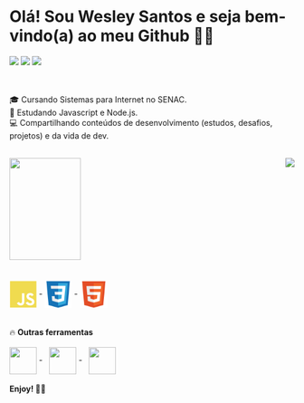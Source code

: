 # Olá! Sou Wesley Santos e seja bem-vindo(a) ao meu Github 🤟🏻 

<div>
    <a href="https://github.com/wesleysantossts"> 
    <a href="https://www.linkedin.com/in/wesleysantos" rel="nofollow"                   <imgsrc="https://camo.githubusercontent.com/c00f87aeebbec37f3ee0857cc4c20b21fefde8a96caf4744383ebfe44a47fe3f/68747470733a2f2f696d672e736869656c64732e696f2f62616467652f2d4c696e6b6564496e2d2532333030373742353f7374796c653d666f722d7468652d6261646765266c6f676f3d6c696e6b6564696e266c6f676f436f6c6f723d7768697465" data-canonical-src="https://img.shields.io/badge/-LinkedIn-%230077B5?style=for-the-badge&amp;logo=linkedin&amp;logoColor=white" style="max-width:100%;"></a>
    <a href="https://instagram.com/wesleysantossts" rel="nofollow"><img src="https://camo.githubusercontent.com/acaa286597b43c96dc02b69b90de15a65c52063e31835b763a061cc815f64bac/68747470733a2f2f696d672e736869656c64732e696f2f62616467652f2d496e7374616772616d2d2532334534343035463f7374796c653d666f722d7468652d6261646765266c6f676f3d696e7374616772616d266c6f676f436f6c6f723d7768697465" data-canonical-src="https://img.shields.io/badge/-Instagram-%23E4405F?style=for-the-badge&amp;logo=instagram&amp;logoColor=white" style="max-width:100%;"></a> 
    <a href="mailto:wesley.brazil@outlook.com"><img src="https://img.shields.io/badge/Microsoft_Outlook-0078D4?style=for-the-badge&logo=microsoft-outlook&logoColor=white" style="max-width:100%;"></a> 
     <a href='https://api.whatsapp.com/send?phone=5513997017259&text=Ol%C3%A1!%20Gostaria%20de%20conversar%20com%20voc%C3%AA%20sobre%20um%20projeto.'><img src='https://img.shields.io/badge/WhatsApp-25D366?style=for-the-badge&logo=whatsapp&logoColor=white'style="max-width:100%;"> </a>
</div><br><br>

🎓 Cursando Sistemas para Internet no SENAC.<br>
🌱 Estudando Javascript e Node.js.<br>
💻 Compartilhando conteúdos de desenvolvimento (estudos, desafios, projetos) e da vida de dev.
 
<br>
<div>
    <a href='https://github.com/wesleysantossts'>
    <img height="180em" src="https://github-readme-stats.vercel.app/api?username=wesleysantossts&amp;show_icons=true&amp;theme=dracula&amp;include_all_commits=true&amp;count_private=true"style="width:50%;"/> <img align="right" height="180em" 
    src="https://github-readme-stats.vercel.app/api/top-langs/?username=wesleysantossts&amp;layout=compact&amp;langs_count=16&amp;theme=dracula"/></a>
</div>

<div>
    <br>
    <br>
    <img align="center" alt="Wesley-Js" height="48" width="48" src="https://raw.githubusercontent.com/devicons/devicon/master/icons/javascript/javascript-plain.svg" style="max-width:100%;"> -
    <img align="center" alt="Wesley-CSS" height="48" width="48" src="https://raw.githubusercontent.com/devicons/devicon/master/icons/css3/css3-original.svg" style="max-width:100%;"> -
    <img align="center" alt="Wesley-HTML" height="48" width="48" src="https://raw.githubusercontent.com/devicons/devicon/master/icons/html5/html5-original.svg" style="max-width:100%;">
    
</div>
<br><br>
🔥 <strong> Outras ferramentas </strong> <br><br>
<div>
    <img align="center" height="48" width="48" src="https://img.icons8.com/color/48/000000/git.png"/> - &nbsp
    <img align="center" height="48" width="48" src="https://img.icons8.com/color/48/000000/bootstrap.png"> - &nbsp 
    <img align="center" height="48" width="48" src="https://img.icons8.com/color/48/000000/nodejs.png"/>
</div>
<br>
<strong> Enjoy! 🤟🏻 </strong>
